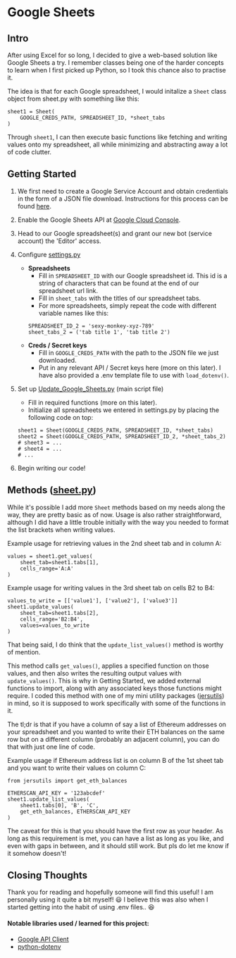 Google Sheets
=============

Intro
-----
After using Excel for so long, I decided to give a web-based solution like Google Sheets a try. I remember classes being one of the harder concepts to learn when I first picked up Python, so I took this chance also to practise it.

The idea is that for each Google spreadsheet, I would initalize a `Sheet` class object from sheet.py with something like this:
```
sheet1 = Sheet(
    GOOGLE_CREDS_PATH, SPREADSHEET_ID, *sheet_tabs
)
```
Through `sheet1`, I can then execute basic functions like fetching and writing values onto my spreadsheet, all while minimizing and abstracting away a lot of code clutter.

Getting Started
---------------
1. We first need to create a Google Service Account and obtain credentials in the form of a JSON file download. Instructions for this process can be found [here](https://developers.google.com/workspace/guides/create-credentials#service-account).

2. Enable the Google Sheets API at [Google Cloud Console](https://console.cloud.google.com/apis).

3. Head to our Google spreadsheet(s) and grant our new bot (service account) the 'Editor' access.

4. Configure [settings.py](settings.py)
   - **Spreadsheets**
       - Fill in `SPREADSHEET_ID` with our Google spreadsheet id. This id is a string of characters that can be found at the end of our spreadsheet url link.
       - Fill in `sheet_tabs` with the titles of our spreadsheet tabs.
       - For more spreadsheets, simply repeat the code with different variable names like this:
       ```
       SPREADSHEET_ID_2 = 'sexy-monkey-xyz-789'
       sheet_tabs_2 = ('tab title 1', 'tab title 2')
       ```
   - **Creds / Secret keys**
       - Fill in `GOOGLE_CREDS_PATH` with the path to the JSON file we just downloaded.
       - Put in any relevant API / Secret keys here (more on this later). I have also provided a .env template file to use with `load_dotenv()`.

5. Set up [Update_Google_Sheets.py](Update_Google_Sheets.py) (main script file)
   - Fill in required functions (more on this later).
   - Initialize all spreadsheets we entered in settings.py by placing the following code on top:
   ```
   sheet1 = Sheet(GOOGLE_CREDS_PATH, SPREADSHEET_ID, *sheet_tabs)
   sheet2 = Sheet(GOOGLE_CREDS_PATH, SPREADSHEET_ID_2, *sheet_tabs_2)
   # sheet3 = ...
   # sheet4 = ...
   # ...
   ```

6. Begin writing our code!

Methods ([sheet.py](sheet.py))
------------------------------
While it's possible I add more `Sheet` methods based on my needs along the way, they are pretty basic as of now. Usage is also rather straightforward, although I did have a little trouble initially with the way you needed to format the list brackets when writing values.

Example usage for retrieving values in the 2nd sheet tab and in column A:
```
values = sheet1.get_values(
    sheet_tab=sheet1.tabs[1],
    cells_range='A:A'
)
```
Example usage for writing values in the 3rd sheet tab on cells B2 to B4:
```
values_to_write = [['value1'], ['value2'], ['value3']]
sheet1.update_values(
    sheet_tab=sheet1.tabs[2],
    cells_range='B2:B4',
    values=values_to_write
)
```

That being said, I do think that the `update_list_values()` method is worthy of mention.

This method calls `get_values()`, applies a specified function on those values, and then also writes the resulting output values with `update_values()`. This is why in Getting Started, we added external functions to import, along with any associated keys those functions might require. I coded this method with one of my mini utility packages ([jersutils](https://github.com/jeremyngcode/jersutils)) in mind, so it is supposed to work specifically with some of the functions in it.

The tl;dr is that if you have a column of say a list of Ethereum addresses on your spreadsheet and you wanted to write their ETH balances on the same row but on a different column (probably an adjacent column), you can do that with just one line of code.

Example usage if Ethereum address list is on column B of the 1st sheet tab and you want to write their values on column C:
```
from jersutils import get_eth_balances

ETHERSCAN_API_KEY = '123abcdef'
sheet1.update_list_values(
    sheet1.tabs[0], 'B', 'C',
    get_eth_balances, ETHERSCAN_API_KEY
)
```
The caveat for this is that you should have the first row as your header. As long as this requirement is met, you can have a list as long as you like, and even with gaps in between, and it should still work. But pls do let me know if it somehow doesn't!

Closing Thoughts
----------------
Thank you for reading and hopefully someone will find this useful! I am personally using it quite a bit myself! 😃 I believe this was also when I started getting into the habit of using .env files.. 😆

#### Notable libraries used / learned for this project:
- [Google API Client](https://pypi.org/project/google-api-python-client/)
- [python-dotenv](https://pypi.org/project/python-dotenv/)
